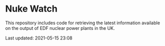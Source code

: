 # Nuke Watch

This repository includes code for retrieving the latest information available on the output of EDF nuclear power plants in the UK.

Last updated: 2021-05-15 23:08